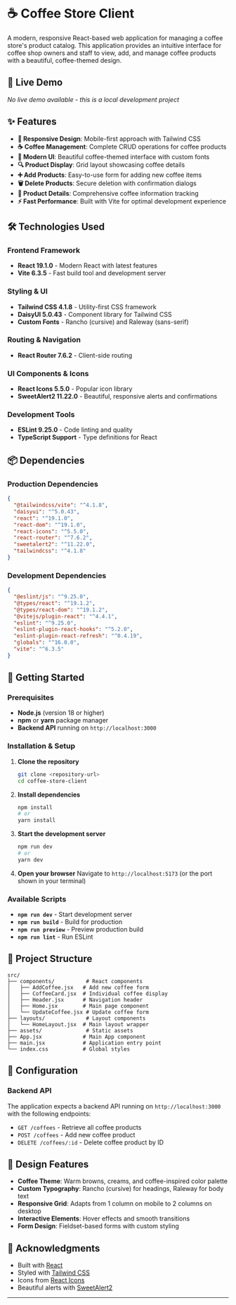 # ☕ Coffee Store Client

A modern, responsive React-based web application for managing a coffee store's product catalog. This application provides an intuitive interface for coffee shop owners and staff to view, add, and manage coffee products with a beautiful, coffee-themed design.

## 🚀 Live Demo

*No live demo available - this is a local development project*

## ✨ Features

- **📱 Responsive Design**: Mobile-first approach with Tailwind CSS
- **☕ Coffee Management**: Complete CRUD operations for coffee products
- **🎨 Modern UI**: Beautiful coffee-themed interface with custom fonts
- **🔍 Product Display**: Grid layout showcasing coffee details
- **➕ Add Products**: Easy-to-use form for adding new coffee items
- **🗑️ Delete Products**: Secure deletion with confirmation dialogs
- **📝 Product Details**: Comprehensive coffee information tracking
- **⚡ Fast Performance**: Built with Vite for optimal development experience

## 🛠️ Technologies Used

### Frontend Framework
- **React 19.1.0** - Modern React with latest features
- **Vite 6.3.5** - Fast build tool and development server

### Styling & UI
- **Tailwind CSS 4.1.8** - Utility-first CSS framework
- **DaisyUI 5.0.43** - Component library for Tailwind CSS
- **Custom Fonts** - Rancho (cursive) and Raleway (sans-serif)

### Routing & Navigation
- **React Router 7.6.2** - Client-side routing

### UI Components & Icons
- **React Icons 5.5.0** - Popular icon library
- **SweetAlert2 11.22.0** - Beautiful, responsive alerts and confirmations

### Development Tools
- **ESLint 9.25.0** - Code linting and quality
- **TypeScript Support** - Type definitions for React

## 📦 Dependencies

### Production Dependencies
```json
{
  "@tailwindcss/vite": "^4.1.8",
  "daisyui": "^5.0.43",
  "react": "^19.1.0",
  "react-dom": "^19.1.0",
  "react-icons": "^5.5.0",
  "react-router": "^7.6.2",
  "sweetalert2": "^11.22.0",
  "tailwindcss": "^4.1.8"
}
```

### Development Dependencies
```json
{
  "@eslint/js": "^9.25.0",
  "@types/react": "^19.1.2",
  "@types/react-dom": "^19.1.2",
  "@vitejs/plugin-react": "^4.4.1",
  "eslint": "^9.25.0",
  "eslint-plugin-react-hooks": "^5.2.0",
  "eslint-plugin-react-refresh": "^0.4.19",
  "globals": "^16.0.0",
  "vite": "^6.3.5"
}
```

## 🚀 Getting Started

### Prerequisites
- **Node.js** (version 18 or higher)
- **npm** or **yarn** package manager
- **Backend API** running on `http://localhost:3000`

### Installation & Setup

1. **Clone the repository**
   ```bash
   git clone <repository-url>
   cd coffee-store-client
   ```

2. **Install dependencies**
   ```bash
   npm install
   # or
   yarn install
   ```

3. **Start the development server**
   ```bash
   npm run dev
   # or
   yarn dev
   ```

4. **Open your browser**
   Navigate to `http://localhost:5173` (or the port shown in your terminal)

### Available Scripts

- **`npm run dev`** - Start development server
- **`npm run build`** - Build for production
- **`npm run preview`** - Preview production build
- **`npm run lint`** - Run ESLint

## 📱 Project Structure

```
src/
├── components/          # React components
│   ├── AddCoffee.jsx   # Add new coffee form
│   ├── CoffeeCard.jsx  # Individual coffee display
│   ├── Header.jsx      # Navigation header
│   ├── Home.jsx        # Main page component
│   └── UpdateCoffee.jsx # Update coffee form
├── layouts/             # Layout components
│   └── HomeLayout.jsx  # Main layout wrapper
├── assets/              # Static assets
├── App.jsx             # Main App component
├── main.jsx            # Application entry point
└── index.css           # Global styles
```

## 🔧 Configuration

### Backend API
The application expects a backend API running on `http://localhost:3000` with the following endpoints:
- `GET /coffees` - Retrieve all coffee products
- `POST /coffees` - Add new coffee product
- `DELETE /coffees/:id` - Delete coffee product by ID




## 🎨 Design Features

- **Coffee Theme**: Warm browns, creams, and coffee-inspired color palette
- **Custom Typography**: Rancho (cursive) for headings, Raleway for body text
- **Responsive Grid**: Adapts from 1 column on mobile to 2 columns on desktop
- **Interactive Elements**: Hover effects and smooth transitions
- **Form Design**: Fieldset-based forms with custom styling


## 🙏 Acknowledgments

- Built with [React](https://reactjs.org/)
- Styled with [Tailwind CSS](https://tailwindcss.com/)
- Icons from [React Icons](https://react-icons.github.io/react-icons/)
- Beautiful alerts with [SweetAlert2](https://sweetalert2.github.io/)

---

